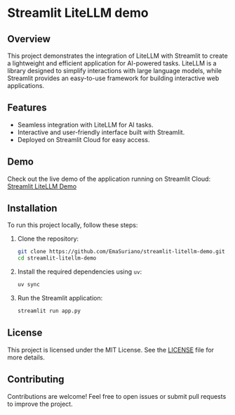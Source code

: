 # Streamlit LiteLLM demo

## Overview

This project demonstrates the integration of LiteLLM with Streamlit to create a lightweight and efficient application for AI-powered tasks. LiteLLM is a library designed to simplify interactions with large language models, while Streamlit provides an easy-to-use framework for building interactive web applications.

## Features

- Seamless integration with LiteLLM for AI tasks.
- Interactive and user-friendly interface built with Streamlit.
- Deployed on Streamlit Cloud for easy access.

## Demo

Check out the live demo of the application running on Streamlit Cloud: [Streamlit LiteLLM Demo](https://emasuriano-litellm-demo.streamlit.app/)

## Installation

To run this project locally, follow these steps:

1. Clone the repository:

   ```bash
   git clone https://github.com/EmaSuriano/streamlit-litellm-demo.git
   cd streamlit-litellm-demo
   ```

2. Install the required dependencies using `uv`:

   ```bash
   uv sync
   ```

3. Run the Streamlit application:
   ```bash
   streamlit run app.py
   ```

## License

This project is licensed under the MIT License. See the [LICENSE](LICENSE) file for more details.

## Contributing

Contributions are welcome! Feel free to open issues or submit pull requests to improve the project.
